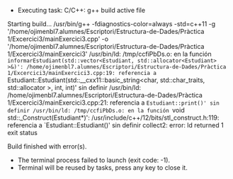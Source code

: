  *  Executing task: C/C++: g++ build active file 

Starting build...
/usr/bin/g++ -fdiagnostics-color=always -std=c++11 -g '/home/ojimenbl7.alumnes/Escriptori/Estructura-de-Dades/Pràctica 1/Excercici3/mainExercici3.cpp' -o '/home/ojimenbl7.alumnes/Escriptori/Estructura-de-Dades/Pràctica 1/Excercici3/mainExercici3'
/usr/bin/ld: /tmp/ccfiPbDs.o: en la función `informarEstudiant(std::vector<Estudiant, std::allocator<Estudiant> >&)':
/home/ojimenbl7.alumnes/Escriptori/Estructura-de-Dades/Pràctica 1/Excercici3/mainExercici3.cpp:19: referencia a `Estudiant::Estudiant(std::__cxx11::basic_string<char, std::char_traits<char>, std::allocator<char> >, int, int)' sin definir
/usr/bin/ld: /home/ojimenbl7.alumnes/Escriptori/Estructura-de-Dades/Pràctica 1/Excercici3/mainExercici3.cpp:21: referencia a `Estudiant::print()' sin definir
/usr/bin/ld: /tmp/ccfiPbDs.o: en la función `void std::_Construct<Estudiant>(Estudiant*)':
/usr/include/c++/12/bits/stl_construct.h:119: referencia a `Estudiant::Estudiant()' sin definir
collect2: error: ld returned 1 exit status

Build finished with error(s).

 *  The terminal process failed to launch (exit code: -1). 
 *  Terminal will be reused by tasks, press any key to close it. 
